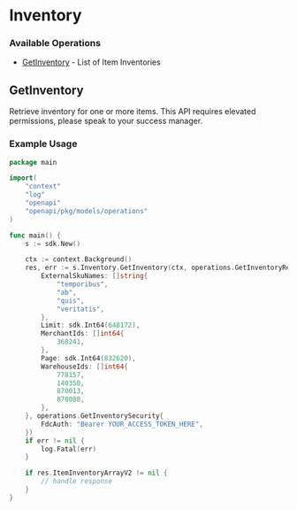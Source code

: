 # Inventory

### Available Operations

* [GetInventory](#getinventory) - List of Item Inventories

## GetInventory

Retrieve inventory for one or more items. This API requires elevated permissions, please speak to your success manager.

### Example Usage

```go
package main

import(
	"context"
	"log"
	"openapi"
	"openapi/pkg/models/operations"
)

func main() {
    s := sdk.New()

    ctx := context.Background()
    res, err := s.Inventory.GetInventory(ctx, operations.GetInventoryRequest{
        ExternalSkuNames: []string{
            "temporibus",
            "ab",
            "quis",
            "veritatis",
        },
        Limit: sdk.Int64(648172),
        MerchantIds: []int64{
            368241,
        },
        Page: sdk.Int64(832620),
        WarehouseIds: []int64{
            778157,
            140350,
            870013,
            870088,
        },
    }, operations.GetInventorySecurity{
        FdcAuth: "Bearer YOUR_ACCESS_TOKEN_HERE",
    })
    if err != nil {
        log.Fatal(err)
    }

    if res.ItemInventoryArrayV2 != nil {
        // handle response
    }
}
```
